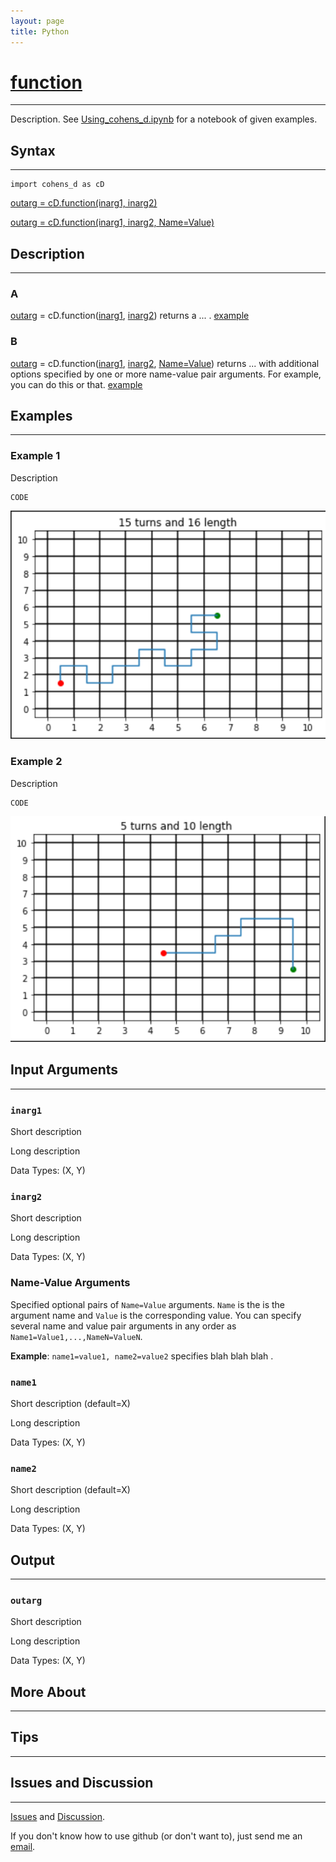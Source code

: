 ```yaml
---
layout: page
title: Python
---
```


# [function](https://function_link)
---

Description. See [Using_cohens_d.ipynb](https://github.com/tulimid1/cohens_d/blob/main/cohens_d/Using_cohens_d.ipynb) for a notebook of given examples. 

## Syntax
---
    import cohens_d as cD

[outarg = cD.function(inarg1, inarg2)](#a)

[outarg = cD.function(inarg1, inarg2, Name=Value)](#b)

## Description
---
### A
[outarg](#outarg) = cD.function([inarg1](#inarg1), [inarg2](#inarg2)) returns a ... . [example](#example-1)

### B 
[outarg](#outarg) = cD.function([inarg1](#inarg1), [inarg2](#inarg2), [Name=Value](#name-value-arguments)) returns ... with additional options specified by one or more name-value pair arguments. For example, you can do this or that. [example](#example-2)

## Examples 
---
### Example 1
Description 

    CODE

![FIG1](/assets/fig1Py.png)

### Example 2 
Description

    CODE
    
![FIG2](/assets/fig2Py.png)

## Input Arguments
---
### ```inarg1```
Short description

Long description

Data Types: (X, Y)

### ```inarg2```
Short description

Long description

Data Types: (X, Y)

### Name-Value Arguments

Specified optional pairs of ```Name=Value``` arguments. ```Name``` is the is the argument name and ```Value``` is the corresponding value. You can specify several name and value pair arguments in any order as ```Name1=Value1,...,NameN=ValueN```. 

**Example**: ```name1=value1, name2=value2``` specifies blah blah blah . 

### ```name1```
Short description (default=X)

Long description

Data Types: (X, Y)

### ```name2```
Short description (default=X)

Long description

Data Types: (X, Y)

## Output
---

### ```outarg```
Short description

Long description 

Data Types: (X, Y)

## More About 
---

## Tips 
---

## Issues and Discussion 
---

[Issues](https://github.com/tulimid1/cohens_d/issues) and [Discussion](https://github.com/tulimid1/cohens_d/discussions).

If you don't know how to use github (or don't want to), just send me an [email](mailto:tulimid@udel.edu). 
